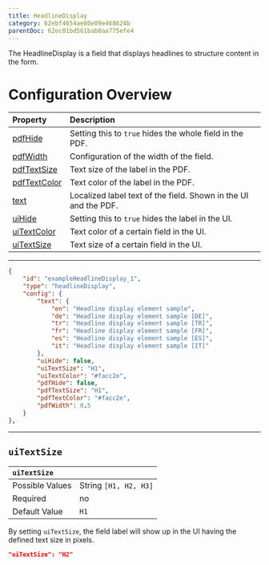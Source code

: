 ```yaml
---
title: HeadlineDisplay
category: 62ebf4654ae80e09e468624b
parentDoc: 62ec01bd561bab0aa775efe4
---
```


The HeadlineDisplay is a field that displays headlines to structure content in the form.

# Configuration Overview

| Property                                                                     | Description                      |
| :--------------------------------------------------------------------------- | :--------------------------------|
| [pdfHide](./24-general-properties/#pdfhide)                                  | Setting this to `true` hides the whole field in the PDF. |
| [pdfWidth](./24-general-properties/#pdfwidth)                                | Configuration of the width of the field. |
| [pdfTextSize](./24-general-properties/#pdftextsize)         | Text size of the label in the PDF. |
| [pdfTextColor](./24-general-properties/#pdftextcolor)       | Text color of the label in the PDF. |
| [text](./24-general-properties/#text)                       | Localized label text of the field. Shown in the UI and the PDF. |
| [uiHide](./24-general-properties/#uihide)                   | Setting this to `true` hides the label in the UI. |
| [uiTextColor](./24-general-properties/#uitextcolor)         | Text color of a certain field in the UI.                                                                |
| [uiTextSize](#uitextsize)         | Text size of a certain field in the UI.                                                                |

---

```JSON
{
    "id": "exampleHeadlineDisplay_1",
    "type": "headlineDisplay",
    "config": {
        "text": {
            "en": "Headline display element sample",
            "de": "Headline display element sample [DE]",
            "tr": "Headline display element sample [TR]",
            "fr": "Headline display element sample [FR]",
            "es": "Headline display element sample [ES]",
            "it": "Headline display element sample [IT]"
        },
        "uiHide": false,
        "uiTextSize": "H1",
        "uiTextColor": "#facc2e",
        "pdfHide": false,
        "pdfTextSize": "H1",
        "pdfTextColor": "#facc2e",
        "pdfWidth": 0.5
    }
},
```

---
## `uiTextSize`

| `uiTextSize`   |                  |
| :-------------- | :-------------- |
| Possible Values | String `[H1, H2, H3]`     |
| Required        | no              |
| Default Value   | `H1`              |

By setting `uiTextSize`, the field label will show up in the UI having the defined text size in pixels.

```JSON
"uiTextSize": "H2"
```
